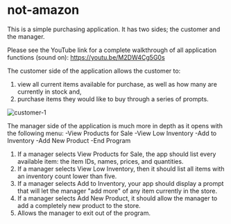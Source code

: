 # not-amazon
This is a simple purchasing application.  It has two sides; the customer and the manager.  

Please see the YouTube link for a complete walkthrough of all application functions (sound on): https://youtu.be/M2DW4Cg5G0s 

The customer side of the application allows the customer to:
1) view all current items available for purchase, as well as how many are currently in stock and,
2) purchase items they would like to buy through a series of prompts.

![customer-1](assets/customer-1.jpg)

The manager side of the application is much more in depth as it opens with the following menu:
-View Products for Sale
-View Low Inventory
-Add to Inventory
-Add New Product
-End Program

1) If a manager selects View Products for Sale, the app should list every available item: the item IDs, names, prices, and quantities.
2) If a manager selects View Low Inventory, then it should list all items with an inventory count lower than five.
3) If a manager selects Add to Inventory, your app should display a prompt that will let the manager "add more" of any item currently in the store.
4) If a manager selects Add New Product, it should allow the manager to add a completely new product to the store.
5) Allows the manager to exit out of the program.
